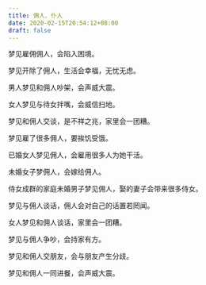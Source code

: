 ```yaml
---
title: 佣人、仆人
date: 2020-02-15T20:54:12+08:00
draft: false
---
```


梦见雇佣佣人，会陷入困境。



梦见开除了佣人，生活会幸福，无忧无虑。



男人梦见和佣人吵架，会声威大震。



女人梦见与待女拌嘴，会威信扫地。



梦见和佣人交谈，是不祥之兆，家里会一团糟。



梦见雇了很多佣人，要挨饥受饿。



已婚女人梦见佣人，会雇用很多人为她干活。



未婚女子梦佣人，会嫁给佣人。



侍女成群的家庭未婚男子梦见佣人，娶的妻子会带来很多侍女。



梦见与佣人谈话，佣人会对自己的话置若罔闻。



女人梦见和佣人谈话，家里会一团糟。



梦见与佣人争吵，会持家有方。



梦见和佣人交朋友，会与朋友产生分歧。



梦见和佣人一同进餐，会声威大震。

